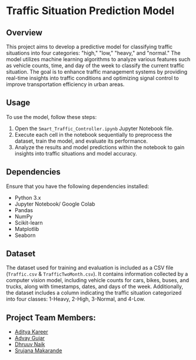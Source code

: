 # Traffic Situation Prediction Model

## Overview
This project aims to develop a predictive model for classifying traffic situations into four categories: "high," "low," "heavy," and "normal." The model utilizes machine learning algorithms to analyze various features such as vehicle counts, time, and day of the week to classify the current traffic situation. The goal is to enhance traffic management systems by providing real-time insights into traffic conditions and optimizing signal control to improve transportation efficiency in urban areas.

## Usage
To use the model, follow these steps:
1. Open the `Smart_Traffic_Controller.ipynb` Jupyter Notebook file.
2. Execute each cell in the notebook sequentially to preprocess the dataset, train the model, and evaluate its performance.
3. Analyze the results and model predictions within the notebook to gain insights into traffic situations and model accuracy.

## Dependencies
Ensure that you have the following dependencies installed:
- Python 3.x
- Jupyter Notebook/ Google Colab
- Pandas
- NumPy
- Scikit-learn
- Matplotlib
- Seaborn

## Dataset
The dataset used for training and evaluation is included as a CSV file (`Traffic.csv` & `TrafficTwoMonth.csv`). It contains information collected by a computer vision model, including vehicle counts for cars, bikes, buses, and trucks, along with timestamps, dates, and days of the week. Additionally, the dataset includes a column indicating the traffic situation categorized into four classes: 1-Heavy, 2-High, 3-Normal, and 4-Low. 

## Project Team Members:

- [Aditya Kareer](https://github.com/AdityaKareer)
- [Advay Gujar](https://github.com/AdvayGujar)
- [Dhruuv Naik](https://github.com/321dhruuv0037)
- [Srujana Makarande](https://github.com/srujana2310)
